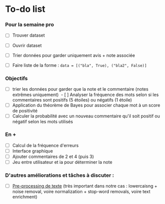 # To-do list   
### Pour la semaine pro
- [ ] Trouver dataset 
- [ ] Ouvrir dataset
- [ ] Trier données pour garder uniquement avis + note associée
- [ ] Faire liste de la forme : `data = [("bla", True), ("bla2", False)]`


### Objectifs
 - [ ] trier les données pour garder que la note et le commentaire (notes extrêmes uniquement)
 - [ ] Analyser la fréquence des mots selon si les commentaires sont positifs (5 étoiles) ou négatifs (1 étoile)
 - [ ] Application du théorème de Bayes pour associer chaque mot à un score de positivité
 - [ ] Calculer la probabilité avec un nouveau commentaire qu'il soit positif ou négatif selon les mots utilisés

### En +
 - [ ] Calcul de la fréquence d'erreurs
 - [ ] Interface graphique
 - [ ] Ajouter commentaires de 2 et 4 (puis 3)
 - [ ] Jeu entre utilisateur et ia pour déterminer la note

### D'autres améliorations et tâches à discuter : 
 - [ ] [Pre-processing de texte](https://kavita-ganesan.com/text-preprocessing-tutorial/) (très important dans notre cas : lowercaisng + noise removal, voire normalization + stop-word removals, voire text enrichment)

